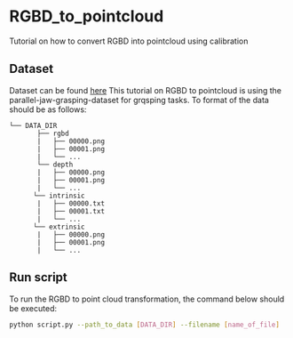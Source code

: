 # RGBD_to_pointcloud
Tutorial on how to convert RGBD into pointcloud using calibration

## Dataset
 Dataset can be found [here](https://3dvision.princeton.edu/projects/2017/arc/#datasets)
 This tutorial on RGBD to pointcloud is using the parallel-jaw-grasping-dataset for grqsping tasks.
 To format of the data should be as follows:
 ```plain
└── DATA_DIR
       ├── rgbd
       |   ├── 00000.png
       |   ├── 00001.png
       |   └── ...
       └── depth
       |   ├── 00000.png
       |   ├── 00001.png
       |   └── ...
       └── intrinsic
       |   ├── 00000.txt
       |   ├── 00001.txt
       |   └── ...
       └── extrinsic
       |   ├── 00000.png
       |   ├── 00001.png
       |   └── ...
```
## Run script

To run the RGBD to point cloud transformation, the command below should be executed:
```bash
python script.py --path_to_data [DATA_DIR] --filename [name_of_file]
```
